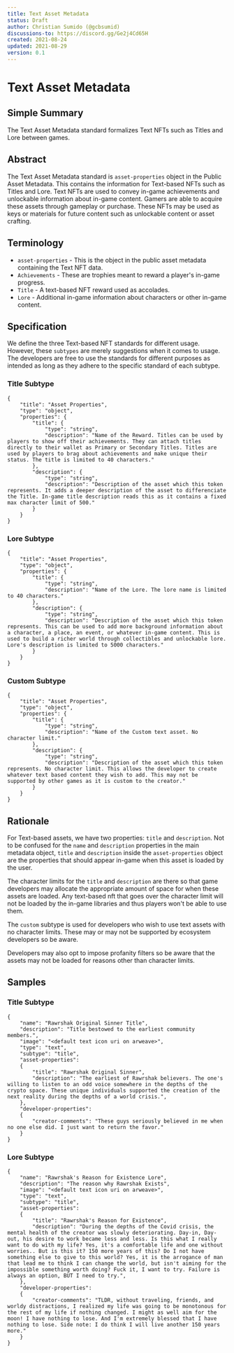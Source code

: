 ```yaml
---
title: Text Asset Metadata
status: Draft
author: Christian Sumido (@gcbsumid)
discussions-to: https://discord.gg/Ge2j4Cd65H
created: 2021-08-24
updated: 2021-08-29
version: 0.1
---
```


# Text Asset Metadata

## Simple Summary

The Text Asset Metadata standard formalizes Text NFTs such as Titles and Lore between games.

## Abstract

The Text Asset Metadata standard is `asset-properties` object in the Public Asset Metadata. This contains the information for Text-based NFTs such as Titles and Lore. Text NFTs are used to convey in-game achievements and unlockable information about in-game content. Gamers are able to acquire these assets through gameplay or purchase. These NFTs may be used as keys or materials for future content such as unlockable content or asset crafting. 

## Terminology 

* `asset-properties` - This is the object in the public asset metadata containing the Text NFT data.
* `Achievements` - These are trophies meant to reward a player's in-game progress. 
* `Title` - A text-based NFT reward used as accolades.
* `Lore` - Additional in-game information about characters or other in-game content.

## Specification 

We define the three Text-based NFT standards for different usage. However, these `subtypes` are merely suggestions when it comes to usage. The developers are free to use the standards for different purposes as intended as long as they adhere to the specific standard of each subtype. 

### Title Subtype
```
{
    "title": "Asset Properties",
    "type": "object",
    "properties": {
        "title": {
            "type": "string",
            "description": "Name of the Reward. Titles can be used by players to show off their achievements. They can attach titles directly to their wallet as Primary or Secondary Titles. Titles are used by players to brag about achievements and make unique their status. The title is limited to 40 characters."
        },
        "description": {
            "type": "string",
            "description": "Description of the asset which this token represents. It adds a deeper description of the asset to differenciate the Title. In-game title description reads this as it contains a fixed max character limit of 500."
        }
    }
}
```

### Lore Subtype
```
{
    "title": "Asset Properties",
    "type": "object",
    "properties": {
        "title": {
            "type": "string",
            "description": "Name of the Lore. The lore name is limited to 40 characters."
        },
        "description": {
            "type": "string",
            "description": "Description of the asset which this token represents. This can be used to add more background information about a character, a place, an event, or whatever in-game content. This is used to build a richer world through collectibles and unlockable lore. Lore's description is limited to 5000 characters."
        }
    }
}
```


### Custom Subtype
```
{
    "title": "Asset Properties",
    "type": "object",
    "properties": {
        "title": {
            "type": "string",
            "description": "Name of the Custom text asset. No character limit."
        },
        "description": {
            "type": "string",
            "description": "Description of the asset which this token represents. No character limit. This allows the developer to create whatever text based content they wish to add. This may not be supported by other games as it is custom to the creator."
        }
    }
}
```

## Rationale

For Text-based assets, we have two properties: `title` and `description`. Not to be confused for the `name` and `description` properties in the main metadata object, `title` and `description` inside the `asset-properties` object are the properties that should appear in-game when this asset is loaded by the user. 

The character limits for the `title` and `description` are there so that game developers may allocate the appropriate amount of space for when these assets are loaded. Any text-based nft that goes over the character limit will not be loaded by the in-game libraries and thus players won't be able to use them. 

The `custom` subtype is used for developers who wish to use text assets with no character limits. These may or may not be supported by ecosystem developers so be aware.

Developers may also opt to impose profanity filters so be aware that the assets may not be loaded for reasons other than character limits.

## Samples

### Title Subtype
```
{
	"name": "Rawrshak Original Sinner Title",
	"description": "Title bestowed to the earliest community members.",
	"image": "<default text icon uri on arweave>",
	"type": "text",
	"subtype": "title",
	"asset-properties": 
	{
		"title": "Rawrshak Original Sinner",
		"description": "The earliest of Rawrshak believers. The one's willing to listen to an odd voice somewhere in the depths of the crypto space. These unique individuals supported the creation of the next reality during the depths of a world crisis.",
	},
	"developer-properties":
	{
		"creator-comments": "These guys seriously believed in me when no one else did. I just want to return the favor."
	}
}
```

### Lore Subtype
```
{
	"name": "Rawrshak's Reason for Existence Lore",
	"description": "The reason why Rawrshak Exists",
	"image": "<default text icon uri on arweave>",
	"type": "text",
	"subtype": "title",
	"asset-properties": 
	{
		"title": "Rawrshak's Reason for Existence",
		"description": "During the depths of the Covid crisis, the mental health of the creator was slowly deteriorating. Day-in, Day-out, his desire to work became less and less. Is this what I really want to do with my life? Yes, it's a comfortable life and one without worries.. But is this it? 150 more years of this? Do I not have something else to give to this world? Yes, it is the arrogance of man that lead me to think I can change the world, but isn't aiming for the impossible something worth doing? Fuck it, I want to try. Failure is always an option, BUT I need to try.",
	},
	"developer-properties":
	{
		"creator-comments": "TLDR, without traveling, friends, and worldy distractions, I realized my life was going to be monotonous for the rest of my life if nothing changed. I might as well aim for the moon! I have nothing to lose. And I'm extremely blessed that I have nothing to lose. Side note: I do think I will live another 150 years more."
	}
}
```